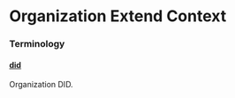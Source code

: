 # Organization Extend Context <a name="organization-extend"></a>

### Terminology

<h4 id="did"><a href="#did">did</a></h4>

Organization DID.
